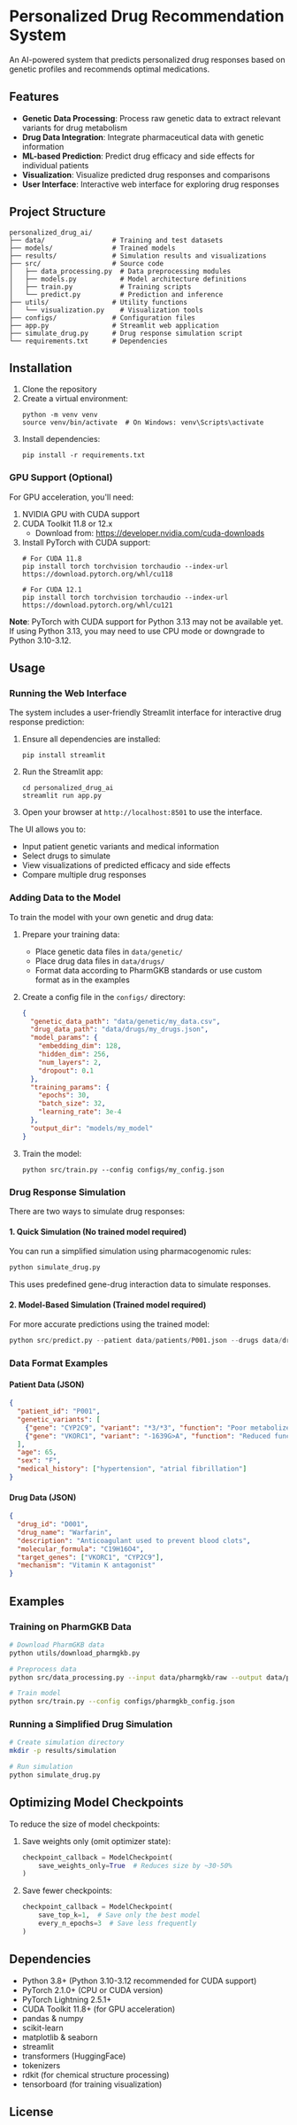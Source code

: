 # Personalized Drug Recommendation System

An AI-powered system that predicts personalized drug responses based on genetic profiles and recommends optimal medications.

## Features

- **Genetic Data Processing**: Process raw genetic data to extract relevant variants for drug metabolism
- **Drug Data Integration**: Integrate pharmaceutical data with genetic information
- **ML-based Prediction**: Predict drug efficacy and side effects for individual patients
- **Visualization**: Visualize predicted drug responses and comparisons
- **User Interface**: Interactive web interface for exploring drug responses

## Project Structure

```
personalized_drug_ai/
├── data/                 # Training and test datasets
├── models/               # Trained models
├── results/              # Simulation results and visualizations
├── src/                  # Source code
│   ├── data_processing.py  # Data preprocessing modules
│   ├── models.py           # Model architecture definitions
│   ├── train.py            # Training scripts
│   └── predict.py          # Prediction and inference
├── utils/                # Utility functions
│   └── visualization.py    # Visualization tools
├── configs/              # Configuration files
├── app.py                # Streamlit web application
├── simulate_drug.py      # Drug response simulation script
└── requirements.txt      # Dependencies
```

## Installation

1. Clone the repository
2. Create a virtual environment:
   ```
   python -m venv venv
   source venv/bin/activate  # On Windows: venv\Scripts\activate
   ```
3. Install dependencies:
   ```
   pip install -r requirements.txt
   ```

### GPU Support (Optional)

For GPU acceleration, you'll need:

1. NVIDIA GPU with CUDA support
2. CUDA Toolkit 11.8 or 12.x
   - Download from: https://developer.nvidia.com/cuda-downloads
3. Install PyTorch with CUDA support:
   ```
   # For CUDA 11.8
   pip install torch torchvision torchaudio --index-url https://download.pytorch.org/whl/cu118
   
   # For CUDA 12.1
   pip install torch torchvision torchaudio --index-url https://download.pytorch.org/whl/cu121
   ```

**Note**: PyTorch with CUDA support for Python 3.13 may not be available yet. If using Python 3.13, you may need to use CPU mode or downgrade to Python 3.10-3.12.

## Usage

### Running the Web Interface

The system includes a user-friendly Streamlit interface for interactive drug response prediction:

1. Ensure all dependencies are installed:
   ```
   pip install streamlit
   ```

2. Run the Streamlit app:
   ```
   cd personalized_drug_ai
   streamlit run app.py
   ```

3. Open your browser at `http://localhost:8501` to use the interface.

The UI allows you to:
- Input patient genetic variants and medical information
- Select drugs to simulate
- View visualizations of predicted efficacy and side effects
- Compare multiple drug responses

### Adding Data to the Model

To train the model with your own genetic and drug data:

1. Prepare your training data:
   - Place genetic data files in `data/genetic/`
   - Place drug data files in `data/drugs/`
   - Format data according to PharmGKB standards or use custom format as in the examples

2. Create a config file in the `configs/` directory:
   ```json
   {
     "genetic_data_path": "data/genetic/my_data.csv",
     "drug_data_path": "data/drugs/my_drugs.json",
     "model_params": {
       "embedding_dim": 128,
       "hidden_dim": 256,
       "num_layers": 2,
       "dropout": 0.1
     },
     "training_params": {
       "epochs": 30,
       "batch_size": 32,
       "learning_rate": 3e-4
     },
     "output_dir": "models/my_model"
   }
   ```

3. Train the model:
   ```
   python src/train.py --config configs/my_config.json
   ```

### Drug Response Simulation

There are two ways to simulate drug responses:

#### 1. Quick Simulation (No trained model required)

You can run a simplified simulation using pharmacogenomic rules:

```python
python simulate_drug.py
```

This uses predefined gene-drug interaction data to simulate responses.

#### 2. Model-Based Simulation (Trained model required)

For more accurate predictions using the trained model:

```python
python src/predict.py --patient data/patients/P001.json --drugs data/drugs/catalog.json
```

### Data Format Examples

#### Patient Data (JSON)
```json
{
  "patient_id": "P001",
  "genetic_variants": [
    {"gene": "CYP2C9", "variant": "*3/*3", "function": "Poor metabolizer"},
    {"gene": "VKORC1", "variant": "-1639G>A", "function": "Reduced function"}
  ],
  "age": 65,
  "sex": "F",
  "medical_history": ["hypertension", "atrial fibrillation"]
}
```

#### Drug Data (JSON)
```json
{
  "drug_id": "D001",
  "drug_name": "Warfarin",
  "description": "Anticoagulant used to prevent blood clots",
  "molecular_formula": "C19H16O4",
  "target_genes": ["VKORC1", "CYP2C9"],
  "mechanism": "Vitamin K antagonist"
}
```

## Examples

### Training on PharmGKB Data

```bash
# Download PharmGKB data
python utils/download_pharmgkb.py

# Preprocess data
python src/data_processing.py --input data/pharmgkb/raw --output data/pharmgkb/processed

# Train model
python src/train.py --config configs/pharmgkb_config.json
```

### Running a Simplified Drug Simulation

```bash
# Create simulation directory
mkdir -p results/simulation

# Run simulation
python simulate_drug.py
```

## Optimizing Model Checkpoints

To reduce the size of model checkpoints:

1. Save weights only (omit optimizer state):
   ```python
   checkpoint_callback = ModelCheckpoint(
       save_weights_only=True  # Reduces size by ~30-50%
   )
   ```

2. Save fewer checkpoints:
   ```python
   checkpoint_callback = ModelCheckpoint(
       save_top_k=1,  # Save only the best model
       every_n_epochs=3  # Save less frequently
   )
   ```



## Dependencies

- Python 3.8+ (Python 3.10-3.12 recommended for CUDA support)
- PyTorch 2.1.0+ (CPU or CUDA version)
- PyTorch Lightning 2.5.1+
- CUDA Toolkit 11.8+ (for GPU acceleration)
- pandas & numpy
- scikit-learn
- matplotlib & seaborn
- streamlit
- transformers (HuggingFace)
- tokenizers
- rdkit (for chemical structure processing)
- tensorboard (for training visualization)

## License 
